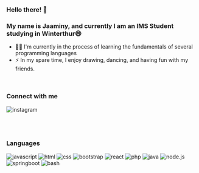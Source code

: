### Hello there! 👋

<!--
**Jjaaminy/Jjaaminy** is a ✨ _special_ ✨ repository because its `README.md` (this file) appears on your GitHub profile.

Here are some ideas to get you started:

- 🔭 I’m currently working on ...
- 🌱 I’m currently learning ...
- 👯 I’m looking to collaborate on ...
- 🤔 I’m looking for help with ...
- 💬 Ask me about ...
- 📫 How to reach me: ...
- 😄 Pronouns: ...
- ⚡ Fun fact: ...
-->

### My name is Jaaminy,  and currently I am an IMS Student studying in Winterthur😄 
- 👨‍💻  I'm currently in the process of learning the fundamentals of several programming languages
- ⚡  In my spare time, I enjoy drawing, dancing, and having fun with my friends.
<br>


### Connect with me
![instagram](https://img.shields.io/badge/Instagram-563D7C?style=for-the-badge&logo=instagram&logoColor=black)

<br>
<br>


### Languages
![javascript](https://img.shields.io/badge/JavaScript-F7DF1E?style=for-the-badge&logo=javascript&logoColor=black)
![html](https://img.shields.io/badge/HTML5-E34F26?style=for-the-badge&logo=html5&logoColor=white)
![css](https://img.shields.io/badge/CSS3-1572B6?style=for-the-badge&logo=css3&logoColor=white)
![bootstrap](https://img.shields.io/badge/Bootstrap-563D7C?style=for-the-badge&logo=bootstrap&logoColor=white)
![react](https://img.shields.io/badge/React-20232A?style=for-the-badge&logo=react&logoColor=61DAFB)
![php](https://img.shields.io/badge/PHP-777BB4?style=for-the-badge&logo=php&logoColor=white)
![java](https://img.shields.io/badge/Java-ED8B00?style=for-the-badge&logo=java&logoColor=white)
![node.js](https://img.shields.io/badge/Node.js-ED8B00?style=for-the-badge&logo=node&logoColor=white)
![springboot](https://img.shields.io/badge/SpringBoot-ED8B00?style=for-the-badge&logo=springboot&logoColor=white)
![bash](https://img.shields.io/badge/Bash-ED8B00?style=for-the-badge&logo=bash&logoColor=white)
<br>
<br>
